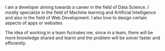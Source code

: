 I am a developer aiming towards a career in the field of Data Science. I mostly specialize in the field of Machine learning and Artificial Intelligence and also in the field of Web Development. I also love to design certain aspects of apps or websites

The idea of working in a team fscinates me, since in a team, there will be more knowledge shared and learnt and the problem will be solver faster and efficiently.
